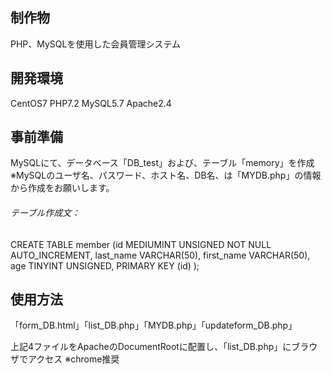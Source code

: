 ## 制作物
PHP、MySQLを使用した会員管理システム


## 開発環境
CentOS7 PHP7.2 MySQL5.7 Apache2.4


## 事前準備
MySQLにて、データベース「DB_test」および、テーブル「memory」を作成
<br>※MySQLのユーザ名、パスワード、ホスト名、DB名、は「MYDB.php」の情報から作成をお願いします。


###### テーブル作成文：<br>
CREATE TABLE member (id MEDIUMINT UNSIGNED NOT NULL AUTO_INCREMENT, last_name VARCHAR(50), first_name VARCHAR(50), age TINYINT UNSIGNED, PRIMARY KEY (id) );


## 使用方法
「form_DB.html」「list_DB.php」「MYDB.php」「updateform_DB.php」


上記4ファイルをApacheのDocumentRootに配置し、「list_DB.php」にブラウザでアクセス ※chrome推奨
